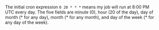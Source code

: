 The initial cron expression `0 20 * * *` means my job will run at 8:00 PM UTC every day.  The five fields are minute (0), hour (20 of the day), day of month (* for any day), month (* for any month), and day of the week (* for any day of the week).
